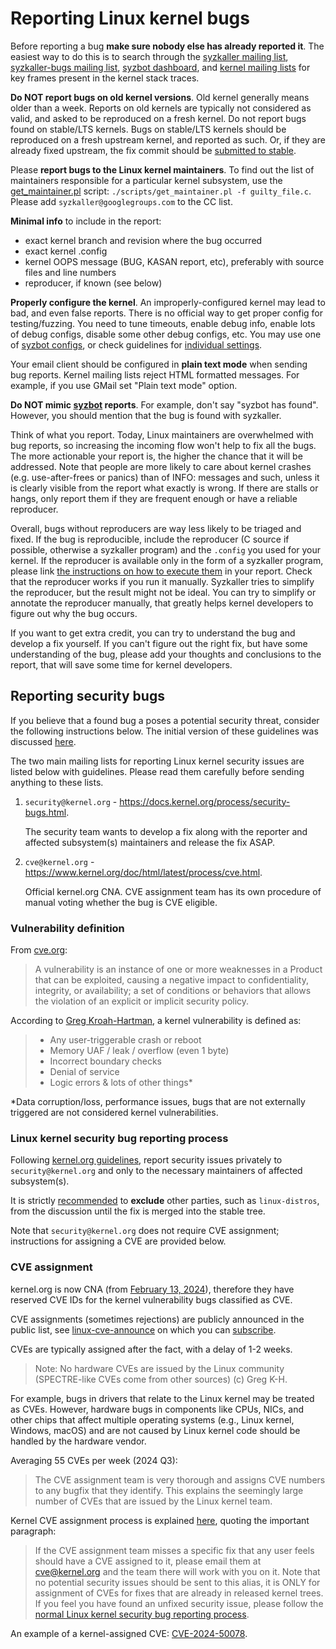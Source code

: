 # Reporting Linux kernel bugs

Before reporting a bug **make sure nobody else has already reported it**. The easiest way to do
this is to search through the [syzkaller mailing list](https://groups.google.com/forum/#!forum/syzkaller),
[syzkaller-bugs mailing list](https://groups.google.com/forum/#!forum/syzkaller-bugs),
[syzbot dashboard](https://syzkaller.appspot.com/upstream),
and [kernel mailing lists](https://lore.kernel.org/) for key frames present in the kernel stack traces.

**Do NOT report bugs on old kernel versions**.
Old kernel generally means older than a week. Reports on old kernels are typically not considered as valid,
and asked to be reproduced on a fresh kernel. Do not report bugs found on stable/LTS kernels.
Bugs on stable/LTS kernels should be reproduced on a fresh upstream kernel, and reported as such.
Or, if they are already fixed upstream, the fix commit should be
[submitted to stable](https://www.kernel.org/doc/html/next/process/stable-kernel-rules.html).

Please **report bugs to the Linux kernel maintainers**.
To find out the list of maintainers responsible for a particular kernel subsystem, use the [get_maintainer.pl](https://github.com/torvalds/linux/blob/master/scripts/get_maintainer.pl) script: `./scripts/get_maintainer.pl -f guilty_file.c`. Please add `syzkaller@googlegroups.com` to the CC list.

**Minimal info** to include in the report:
 - exact kernel branch and revision where the bug occurred
 - exact kernel .config
 - kernel OOPS message (BUG, KASAN report, etc), preferably with source files and line numbers
 - reproducer, if known (see below)

**Properly configure the kernel**.
An improperly-configured kernel may lead to bad, and even false reports. There is no official way to get
proper config for testing/fuzzing. You need to tune timeouts, enable debug info, enable lots of debug configs,
disable some other debug configs, etc. You may use one of
[syzbot configs](/dashboard/config/linux/upstream-apparmor-kasan.config), or check guidelines for
[individual settings](/dashboard/config/linux/bits).

Your email client should be configured in **plain text mode** when sending bug reports.
Kernel mailing lists reject HTML formatted messages. For example, if you use GMail set "Plain text mode" option.

**Do NOT mimic [syzbot](/docs/syzbot.md) reports**.
For example, don't say "syzbot has found". However, you should mention that the bug is found with syzkaller.

Think of what you report. Today, Linux maintainers are overwhelmed with bug reports, so increasing the incoming flow won't help to fix all the bugs.
The more actionable your report is, the higher the chance that it will be addressed.
Note that people are more likely to care about kernel crashes (e.g. use-after-frees or panics) than of INFO: messages and such, unless it is clearly visible from the report what exactly is wrong.
If there are stalls or hangs, only report them if they are frequent enough or have a reliable reproducer.

Overall, bugs without reproducers are way less likely to be triaged and fixed.
If the bug is reproducible, include the reproducer (C source if possible, otherwise a syzkaller program) and the `.config` you used for your kernel.
If the reproducer is available only in the form of a syzkaller program, please link [the instructions on how to execute them](/docs/executing_syzkaller_programs.md) in your report.
Check that the reproducer works if you run it manually.
Syzkaller tries to simplify the reproducer, but the result might not be ideal.
You can try to simplify or annotate the reproducer manually, that greatly helps kernel developers to figure out why the bug occurs.

If you want to get extra credit, you can try to understand the bug and develop a fix yourself.
If you can't figure out the right fix, but have some understanding of the bug, please add your thoughts and conclusions to the report, that will save some time for kernel developers.

## Reporting security bugs

If you believe that a found bug a poses a potential security threat, consider the following instructions below.
The initial version of these guidelines was discussed [here](http://seclists.org/oss-sec/2017/q3/242).

The two main mailing lists for reporting Linux kernel security issues are listed below with guidelines.
Please read them carefully before sending anything to these lists.

1. `security@kernel.org` - https://docs.kernel.org/process/security-bugs.html.

    The security team wants to develop a fix along with the reporter and affected subsystem(s) maintainers and release the fix ASAP.

2. `cve@kernel.org` - https://www.kernel.org/doc/html/latest/process/cve.html.

    Official kernel.org CNA. CVE assignment team has its own procedure of manual voting whether the bug is CVE eligible.

### Vulnerability definition

From [cve.org](https://www.cve.org/resourcessupport/allresources/cnarules):

> A vulnerability is an instance of one or more weaknesses in a Product that can be exploited,
> causing a negative impact to confidentiality, integrity, or availability; a set of conditions
> or behaviors that allows the violation of an explicit or implicit security policy.

According to [Greg Kroah-Hartman](https://youtu.be/KumwRn1BA6s?t=203), a kernel vulnerability is defined as:
> * Any user-triggerable crash or reboot
> * Memory UAF / leak / overflow (even 1 byte)
> * Incorrect boundary checks
> * Denial of service
> * Logic errors & lots of other things*

*Data corruption/loss, performance issues, bugs that are not externally triggered are not considered kernel vulnerabilities.

### Linux kernel security bug reporting process

Following [kernel.org guidelines](https://docs.kernel.org/process/security-bugs.html),
report security issues privately to `security@kernel.org` and only to the necessary maintainers of affected subsystem(s).

It is strictly [recommended](https://docs.kernel.org/process/security-bugs.html#coordination-with-other-groups) to **exclude** other parties,
such as `linux-distros`, from the discussion until the fix is merged into the stable tree.

Note that `security@kernel.org` does not require CVE assignment; instructions for assigning a CVE are provided below.

### CVE assignment

kernel.org is now CNA (from [February 13, 2024](https://www.cve.org/Media/News/item/news/2024/02/13/kernel-org-Added-as-CNA)),
therefore they have reserved CVE IDs for the kernel vulnerability bugs classified as CVE.

CVE assignments (sometimes rejections) are publicly announced in the public list, see [linux-cve-announce](https://lore.kernel.org/linux-cve-announce) on which you can [subscribe](https://subspace.kernel.org/subscribing.html).

CVEs are typically assigned after the fact, with a delay of 1-2 weeks.

> Note: No hardware CVEs are issued by the Linux community (SPECTRE-like CVEs come from other sources) (c) Greg K-H.

For example, bugs in drivers that relate to the Linux kernel may be treated as CVEs.
However, hardware bugs in components like CPUs, NICs, and other chips that affect multiple operating systems (e.g., Linux kernel, Windows, macOS)
and are not caused by Linux kernel code should be handled by the hardware vendor.

Averaging 55 CVEs per week (2024 Q3):
> The CVE assignment team is very thorough and assigns CVE numbers to any bugfix that they identify.
> This explains the seemingly large number of CVEs that are issued by the Linux kernel team.

Kernel CVE assignment process is explained [here](https://www.kernel.org/doc/html/latest/process/cve.html), quoting the important paragraph:
> If the CVE assignment team misses a specific fix that any user feels should have a CVE assigned to it,
> please email them at <cve@kernel.org> and the team there will work with you on it.
> Note that no potential security issues should be sent to this alias,
> it is ONLY for assignment of CVEs for fixes that are already in released kernel trees.
> If you feel you have found an unfixed security issue, please follow the [normal Linux kernel security bug reporting process](https://docs.kernel.org/process/security-bugs.html).

An example of a kernel-assigned CVE: [CVE-2024-50078](https://lore.kernel.org/linux-cve-announce/2024102936-CVE-2024-50078-cfe9@gregkh/T/#u).
